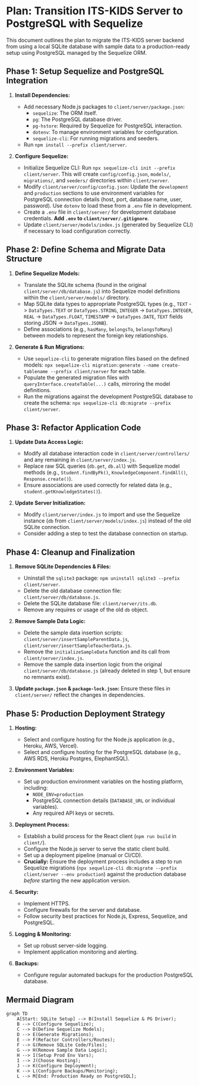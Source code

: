 # Plan: Transition ITS-KIDS Server to PostgreSQL with Sequelize

This document outlines the plan to migrate the ITS-KIDS server backend from using a local SQLite database with sample data to a production-ready setup using PostgreSQL managed by the Sequelize ORM.

## Phase 1: Setup Sequelize and PostgreSQL Integration

1.  **Install Dependencies:**
    *   Add necessary Node.js packages to `client/server/package.json`:
        *   `sequelize`: The ORM itself.
        *   `pg`: The PostgreSQL database driver.
        *   `pg-hstore`: Required by Sequelize for PostgreSQL interaction.
        *   `dotenv`: To manage environment variables for configuration.
        *   `sequelize-cli`: For running migrations and seeders.
    *   Run `npm install --prefix client/server`.

2.  **Configure Sequelize:**
    *   Initialize Sequelize CLI: Run `npx sequelize-cli init --prefix client/server`. This will create `config/config.json`, `models/`, `migrations/`, and `seeders/` directories within `client/server`.
    *   Modify `client/server/config/config.json`: Update the `development` and `production` sections to use environment variables for PostgreSQL connection details (host, port, database name, user, password). Use `dotenv` to load these from a `.env` file in development.
    *   Create a `.env` file in `client/server/` for development database credentials. **Add `.env` to `client/server/.gitignore`**.
    *   Update `client/server/models/index.js` (generated by Sequelize CLI) if necessary to load configuration correctly.

## Phase 2: Define Schema and Migrate Data Structure

1.  **Define Sequelize Models:**
    *   Translate the SQLite schema (found in the original `client/server/db/database.js`) into Sequelize model definitions within the `client/server/models/` directory.
    *   Map SQLite data types to appropriate PostgreSQL types (e.g., `TEXT` -> `DataTypes.TEXT` or `DataTypes.STRING`, `INTEGER` -> `DataTypes.INTEGER`, `REAL` -> `DataTypes.FLOAT`, `TIMESTAMP` -> `DataTypes.DATE`, `TEXT` fields storing JSON -> `DataTypes.JSONB`).
    *   Define associations (e.g., `hasMany`, `belongsTo`, `belongsToMany`) between models to represent the foreign key relationships.

2.  **Generate & Run Migrations:**
    *   Use `sequelize-cli` to generate migration files based on the defined models: `npx sequelize-cli migration:generate --name create-tablename --prefix client/server` for each table.
    *   Populate the generated migration files with `queryInterface.createTable(...)` calls, mirroring the model definitions.
    *   Run the migrations against the development PostgreSQL database to create the schema: `npx sequelize-cli db:migrate --prefix client/server`.

## Phase 3: Refactor Application Code

1.  **Update Data Access Logic:**
    *   Modify all database interaction code in `client/server/controllers/` and any remaining in `client/server/index.js`.
    *   Replace raw SQL queries (`db.get`, `db.all`) with Sequelize model methods (e.g., `Student.findByPk()`, `KnowledgeComponent.findAll()`, `Response.create()`).
    *   Ensure associations are used correctly for related data (e.g., `student.getKnowledgeStates()`).

2.  **Update Server Initialization:**
    *   Modify `client/server/index.js` to import and use the Sequelize instance (`db` from `client/server/models/index.js`) instead of the old SQLite connection.
    *   Consider adding a step to test the database connection on startup.

## Phase 4: Cleanup and Finalization

1.  **Remove SQLite Dependencies & Files:**
    *   Uninstall the `sqlite3` package: `npm uninstall sqlite3 --prefix client/server`.
    *   Delete the old database connection file: `client/server/db/database.js`.
    *   Delete the SQLite database file: `client/server/its.db`.
    *   Remove any requires or usage of the old `db` object.

2.  **Remove Sample Data Logic:**
    *   Delete the sample data insertion scripts: `client/server/insertSampleParentData.js`, `client/server/insertSampleTeacherData.js`.
    *   Remove the `initializeSampleData` function and its call from `client/server/index.js`.
    *   Remove the sample data insertion logic from the original `client/server/db/database.js` (already deleted in step 1, but ensure no remnants exist).

3.  **Update `package.json` & `package-lock.json`:** Ensure these files in `client/server/` reflect the changes in dependencies.

## Phase 5: Production Deployment Strategy

1.  **Hosting:**
    *   Select and configure hosting for the Node.js application (e.g., Heroku, AWS, Vercel).
    *   Select and configure hosting for the PostgreSQL database (e.g., AWS RDS, Heroku Postgres, ElephantSQL).

2.  **Environment Variables:**
    *   Set up production environment variables on the hosting platform, including:
        *   `NODE_ENV=production`
        *   PostgreSQL connection details (`DATABASE_URL` or individual variables).
        *   Any required API keys or secrets.

3.  **Deployment Process:**
    *   Establish a build process for the React client (`npm run build` in `client/`).
    *   Configure the Node.js server to serve the static client build.
    *   Set up a deployment pipeline (manual or CI/CD).
    *   **Crucially:** Ensure the deployment process includes a step to run Sequelize migrations (`npx sequelize-cli db:migrate --prefix client/server --env production`) against the production database *before* starting the new application version.

4.  **Security:**
    *   Implement HTTPS.
    *   Configure firewalls for the server and database.
    *   Follow security best practices for Node.js, Express, Sequelize, and PostgreSQL.

5.  **Logging & Monitoring:**
    *   Set up robust server-side logging.
    *   Implement application monitoring and alerting.

6.  **Backups:**
    *   Configure regular automated backups for the production PostgreSQL database.

## Mermaid Diagram

```mermaid
graph TD
    A[Start: SQLite Setup] --> B(Install Sequelize & PG Driver);
    B --> C(Configure Sequelize);
    C --> D(Define Sequelize Models);
    D --> E(Generate Migrations);
    E --> F(Refactor Controllers/Routes);
    F --> G(Remove SQLite Code/Files);
    G --> H(Remove Sample Data Logic);
    H --> I(Setup Prod Env Vars);
    I --> J(Choose Hosting);
    J --> K(Configure Deployment);
    K --> L(Configure Backups/Monitoring);
    L --> M[End: Production Ready on PostgreSQL];